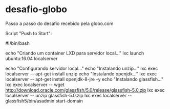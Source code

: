 # desafio-globo
Passo a passo do desafio recebido pela globo.com

Script "Push to Start":

#!/bin/bash

echo "Criando um container LXD para servidor local..."
lxc launch ubuntu:16.04 localserver

echo "Configurando servidor local..."
echo "Instalando unzip..."
lxc exec localserver -- apt-get install unzip
echo "Instalando openjdk..."
lxc exec localserver -- apt-get install openjdk-8-jre -y
echo "Instalando glassfish..."
lxc exec localserver -- wget http://download.oracle.com/glassfish/5.0/release/glassfish-5.0.zip
lxc exec localserver -- unzip glassfish-5.0.zip
lxc exec localserver -- glassfish5/bin/asadmin start-domain
